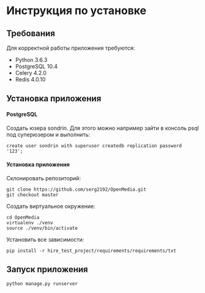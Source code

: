# Инструкция по установке

## Требования

Для корректной работы приложения требуются:

- Python 3.6.3
- PostgreSQL 10.4
- Celery 4.2.0
- Redis 4.0.10

## Установка приложения

#### PostgreSQL
Создать юзера sondrin. Для этого можно например зайти в консоль psql под суперюзером и выполнить:
```
create user sondrin with superuser createdb replication password '123';
```

#### Установка приложения

Склонировать репозиторий:

```
git clone https://github.com/serg2192/OpenMedia.git
git checkout master
```

Создать виртуальное окружение:

```
cd OpenMedia
virtualenv ./venv
source ./venv/bin/activate
```

Установить все зависимости:
```
pip install -r hire_test_project/requirements/requirements/txt
```


## Запуск приложения

```
python manage.py runserver
```

